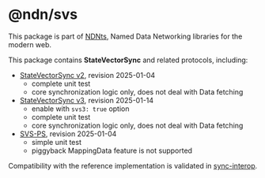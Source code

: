 # @ndn/svs

This package is part of [NDNts](https://yoursunny.com/p/NDNts/), Named Data Networking libraries for the modern web.

This package contains **StateVectorSync** and related protocols, including:

* [StateVectorSync v2](https://github.com/named-data/StateVectorSync/blob/98bb56661b98a1afa869a96d86715b9788e671a6/Specification.md), revision 2025-01-04
  * complete unit test
  * core synchronization logic only, does not deal with Data fetching
* [StateVectorSync v3](https://named-data.github.io/StateVectorSync/Specification.html), revision 2025-01-14
  * enable with `svs3: true` option
  * complete unit test
  * core synchronization logic only, does not deal with Data fetching
* [SVS-PS](https://named-data.github.io/StateVectorSync/PubSubSpec.html), revision 2025-01-04
  * simple unit test
  * piggyback MappingData feature is not supported

Compatibility with the reference implementation is validated in [sync-interop](../../integ/sync-interop).
